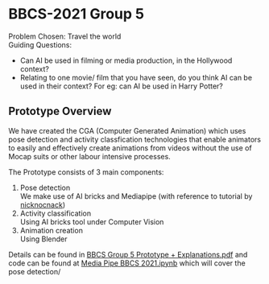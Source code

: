 # BBCS-2021 Group 5 

Problem Chosen: Travel the world \
Guiding Questions: 
- Can AI be used in filming or media production, in the Hollywood context?
- Relating to one movie/ film that you have seen, do you think AI can be used in their context? For eg: can AI be used in Harry Potter? 


## Prototype Overview
We have created the CGA (Computer Generated Animation) which uses pose detection and activity classfication technologies that enable animators to easily and effectively create animations from videos without the use of Mocap suits or other labour intensive processes. 

The Prototype consists of 3 main components: 
1. Pose detection \
   We make use of AI bricks and Mediapipe (with reference to tutorial by [nicknocnack](https://github.com/nicknochnack/Full-Body-Estimation-using-Media-Pipe-Holistic.git)) 
2. Activity classification\
   Using AI bricks tool under Computer Vision
3. Animation creation\
   Using Blender
  
Details can be found in [BBCS Group 5 Prototype + Explanations.pdf](https://github.com/4llysa/BBCS-2021/blob/ecf3e0fa5aa01f7bf9f021fc26a3b9fcc337b6fb/BBCS%20Group%205%20Prototype%20+%20Explanations.pdf) and code can be found at [Media Pipe BBCS 2021.ipynb](https://github.com/4llysa/BBCS-2021/blob/ecf3e0fa5aa01f7bf9f021fc26a3b9fcc337b6fb/Media%20Pipe%20BBCS%202021.ipynb) which will cover the pose detection/
